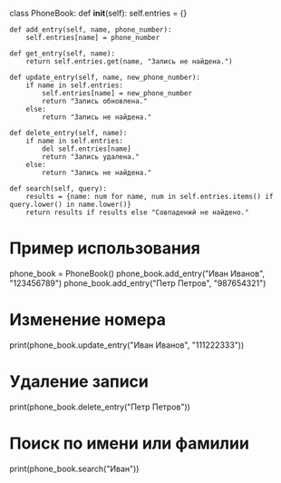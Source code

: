 class PhoneBook:
    def __init__(self):
        self.entries = {}

    def add_entry(self, name, phone_number):
        self.entries[name] = phone_number

    def get_entry(self, name):
        return self.entries.get(name, "Запись не найдена.")

    def update_entry(self, name, new_phone_number):
        if name in self.entries:
            self.entries[name] = new_phone_number
            return "Запись обновлена."
        else:
            return "Запись не найдена."

    def delete_entry(self, name):
        if name in self.entries:
            del self.entries[name]
            return "Запись удалена."
        else:
            return "Запись не найдена."

    def search(self, query):
        results = {name: num for name, num in self.entries.items() if query.lower() in name.lower()}
        return results if results else "Совпадений не найдено."

# Пример использования
phone_book = PhoneBook()
phone_book.add_entry("Иван Иванов", "123456789")
phone_book.add_entry("Петр Петров", "987654321")

# Изменение номера
print(phone_book.update_entry("Иван Иванов", "111222333"))

# Удаление записи
print(phone_book.delete_entry("Петр Петров"))

# Поиск по имени или фамилии
print(phone_book.search("Иван"))

